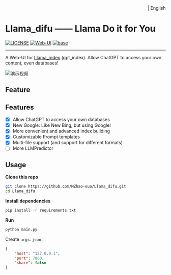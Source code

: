 <div align="right">
  <!-- Language: -->
  <a title="English" href="README.md"></a> | English
</div>

# Llama_difu —— Llama Do it for You

[![LICENSE](https://img.shields.io/github/license/MZhao-ouo/Llama_difu)](https://github.com/MZhao-ouo/Llama_difu/blob/main/LICENSE)
[![Web-UI](https://img.shields.io/badge/WebUI-Gradio-fb7d1a?style=flat)](https://gradio.app/)
[![base](https://img.shields.io/badge/Base-Llama_index-cdc4d6?style=flat&logo=github)](https://github.com/jerryjliu/gpt_index)

---

A Web-UI for [Llama_index](https://github.com/jerryjliu/gpt_index) (gpt_index). Allow ChatGPT to access your own content, even databases!

![演示视频](https://user-images.githubusercontent.com/70903329/225239555-a29fa01b-e7ba-4041-bbce-187ac3f7d333.gif)

## Feature

## Features

- [X] Allow ChatGPT to access your own databases
- [X] New Google: Like New Bing, but using Google!
- [X] More convenient and advanced index building
- [X] Customizable Prompt templates
- [X] Multi-file support (and support for different formats)
- [ ] More LLMPredictor

## Usage

**Clone this repo**

```bash
git clone https://github.com/MZhao-ouo/Llama_difu.git
cd Llama_difu
```

**Install dependencies**

```bash
pip install -r requirements.txt
```

**Run**

```bash
python main.py
```

Create  `args.json` :

```json
{
    "host": "127.0.0.1",
    "port": 7860,
    "share": false
}
```
